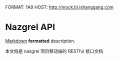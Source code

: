 FORMAT: 1A9
HOST: http://mock.bi.ishanggang.com

# Nazgrel API
[Markdown](http://daringfireball.net/projects/markdown/syntax) **formatted** description.

本文档是 nazgrel 项目移动端的 RESTful 接口文档

<!-- include(shared/content.md) -->

<!-- include(shared/intro.md) -->
<!-- include(shared/guide.md) -->

<!-- include(api/mobile/ping.md) -->
<!-- include(api/mobile/auth.md) -->
